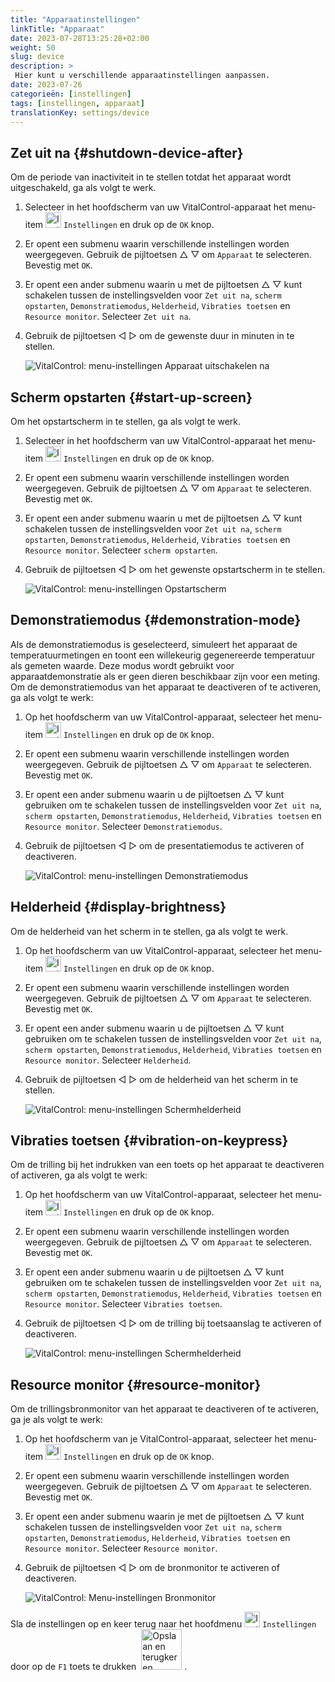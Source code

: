 ```yaml
---
title: "Apparaatinstellingen"
linkTitle: "Apparaat"
date: 2023-07-28T13:25:28+02:00
weight: 50
slug: device
description: >
 Hier kunt u verschillende apparaatinstellingen aanpassen.
date: 2023-07-26
categorieën: [instellingen]
tags: [instellingen, apparaat]
translationKey: settings/device
---
```

## Zet uit na {#shutdown-device-after}

Om de periode van inactiviteit in te stellen totdat het apparaat wordt uitgeschakeld, ga als volgt te werk.

1. Selecteer in het hoofdscherm van uw VitalControl-apparaat het menu-item <img src="/icons/gear.svg" width="25" align="bottom" alt="Instellingen" /> `Instellingen` en druk op de `OK` knop.

2. Er opent een submenu waarin verschillende instellingen worden weergegeven. Gebruik de pijltoetsen △ ▽ om `Apparaat` te selecteren. Bevestig met `OK`.

3. Er opent een ander submenu waarin u met de pijltoetsen △ ▽ kunt schakelen tussen de instellingsvelden voor `Zet uit na`, `scherm opstarten`, `Demonstratiemodus`, `Helderheid`, `Vibraties toetsen` en `Resource monitor`. Selecteer `Zet uit na`.

4. Gebruik de pijltoetsen ◁ ▷ om de gewenste duur in minuten in te stellen.

    ![VitalControl: menu-instellingen Apparaat uitschakelen na](../images/shutdowndeviceafter.png "Apparaat uitschakelen na")

## Scherm opstarten {#start-up-screen}

Om het opstartscherm in te stellen, ga als volgt te werk.

1. Selecteer in het hoofdscherm van uw VitalControl-apparaat het menu-item <img src="/icons/gear.svg" width="25" align="bottom" alt="Instellingen" /> `Instellingen` en druk op de `OK` knop.

2. Er opent een submenu waarin verschillende instellingen worden weergegeven. Gebruik de pijltoetsen △ ▽ om `Apparaat` te selecteren. Bevestig met `OK`.

3. Er opent een ander submenu waarin u met de pijltoetsen △ ▽ kunt schakelen tussen de instellingsvelden voor `Zet uit na`, `scherm opstarten`, `Demonstratiemodus`, `Helderheid`, `Vibraties toetsen` en `Resource monitor`. Selecteer `scherm opstarten`.

4. Gebruik de pijltoetsen ◁ ▷ om het gewenste opstartscherm in te stellen.

    ![VitalControl: menu-instellingen Opstartscherm](../images/startupscreen.png "Opstartscherm")

## Demonstratiemodus {#demonstration-mode}

Als de demonstratiemodus is geselecteerd, simuleert het apparaat de temperatuurmetingen en toont een willekeurig gegenereerde temperatuur als gemeten waarde. Deze modus wordt gebruikt voor apparaatdemonstratie als er geen dieren beschikbaar zijn voor een meting. Om de demonstratiemodus van het apparaat te deactiveren of te activeren, ga als volgt te werk:

1. Op het hoofdscherm van uw VitalControl-apparaat, selecteer het menu-item <img src="/icons/gear.svg" width="25" align="bottom" alt="Instellingen" /> `Instellingen` en druk op de `OK` knop.

2. Er opent een submenu waarin verschillende instellingen worden weergegeven. Gebruik de pijltoetsen △ ▽ om `Apparaat` te selecteren. Bevestig met `OK`.

3. Er opent een ander submenu waarin u de pijltoetsen △ ▽ kunt gebruiken om te schakelen tussen de instellingsvelden voor `Zet uit na`, `scherm opstarten`, `Demonstratiemodus`, `Helderheid`, `Vibraties toetsen` en `Resource monitor`. Selecteer `Demonstratiemodus`.

4. Gebruik de pijltoetsen ◁ ▷ om de presentatiemodus te activeren of deactiveren.

    ![VitalControl: menu-instellingen Demonstratiemodus](../images/demonstrationmode.png "Demonstratiemodus")

## Helderheid {#display-brightness}

Om de helderheid van het scherm in te stellen, ga als volgt te werk.

1. Op het hoofdscherm van uw VitalControl-apparaat, selecteer het menu-item <img src="/icons/gear.svg" width="25" align="bottom" alt="Instellingen" /> `Instellingen` en druk op de `OK` knop.

2. Er opent een submenu waarin verschillende instellingen worden weergegeven. Gebruik de pijltoetsen △ ▽ om `Apparaat` te selecteren. Bevestig met `OK`.

3. Er opent een ander submenu waarin u de pijltoetsen △ ▽ kunt gebruiken om te schakelen tussen de instellingsvelden voor `Zet uit na`, `scherm opstarten`, `Demonstratiemodus`, `Helderheid`, `Vibraties toetsen` en `Resource monitor`. Selecteer `Helderheid`.

4. Gebruik de pijltoetsen ◁ ▷ om de helderheid van het scherm in te stellen.

    ![VitalControl: menu-instellingen Schermhelderheid](../images/displaybrightness.png "Schermhelderheid")

## Vibraties toetsen {#vibration-on-keypress}

Om de trilling bij het indrukken van een toets op het apparaat te deactiveren of activeren, ga als volgt te werk:

1. Op het hoofdscherm van uw VitalControl-apparaat, selecteer het menu-item <img src="/icons/gear.svg" width="25" align="bottom" alt="Instellingen" /> `Instellingen` en druk op de `OK` knop.

2. Er opent een submenu waarin verschillende instellingen worden weergegeven. Gebruik de pijltoetsen △ ▽ om `Apparaat` te selecteren. Bevestig met `OK`.

3. Er opent een ander submenu waarin u de pijltoetsen △ ▽ kunt gebruiken om te schakelen tussen de instellingsvelden voor `Zet uit na`, `scherm opstarten`, `Demonstratiemodus`, `Helderheid`, `Vibraties toetsen` en `Resource monitor`. Selecteer `Vibraties toetsen`.

4. Gebruik de pijltoetsen ◁ ▷ om de trilling bij toetsaanslag te activeren of deactiveren.

    ![VitalControl: menu-instellingen Schermhelderheid](../images/vibrationonkeypress.png "Schermhelderheid")

## Resource monitor {#resource-monitor}

Om de trillingsbronmonitor van het apparaat te deactiveren of te activeren, ga je als volgt te werk:

1. Op het hoofdscherm van je VitalControl-apparaat, selecteer het menu-item <img src="/icons/gear.svg" width="25" align="bottom" alt="Instellingen" /> `Instellingen` en druk op de `OK` knop.

2. Er opent een submenu waarin verschillende instellingen worden weergegeven. Gebruik de pijltoetsen △ ▽ om `Apparaat` te selecteren. Bevestig met `OK`.

3. Er opent een ander submenu waarin je met de pijltoetsen △ ▽ kunt schakelen tussen de instellingsvelden voor `Zet uit na`, `scherm opstarten`, `Demonstratiemodus`, `Helderheid`, `Vibraties toetsen` en `Resource monitor`. Selecteer `Resource monitor`.

4. Gebruik de pijltoetsen ◁ ▷ om de bronmonitor te activeren of deactiveren.

    ![VitalControl: Menu-instellingen Bronmonitor](../images/resourcemonitor.png "Bronmonitor")

Sla de instellingen op en keer terug naar het hoofdmenu <img src="/icons/gear.svg" width="25" align="bottom" alt="Instellingen" /> `Instellingen` door op de `F1` toets te drukken &nbsp;<img src="/icons/footer/save_exit.svg" width="65" align="bottom" alt="Opslaan en terugkeren" />&nbsp;.

